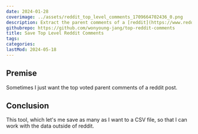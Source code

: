 ```yaml
---
date: 2024-01-28
coverimage: ../assets/reddit_top_level_comments_1709664702436_0.png
description: Extract the parent comments of a [reddit](https://www.reddit.com/) post.
githubrepo: https://github.com/wonyoung-jang/top-reddit-comments
title: Save Top Level Reddit Comments
tags:
categories:
lastMod: 2024-05-18
---
```

## Premise

Sometimes I just want the top voted parent comments of a reddit post.

## Conclusion

This tool, which let's me save as many as I want to a CSV file, so that I can work with the data outside of reddit.

